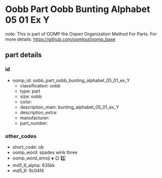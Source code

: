 # Oobb Part Oobb Bunting Alphabet 05 01 Ex Y  

note: This is part of OOMP the Oopen Organization Method For Parts. For more details: https://github.com/oomlout/oomp_base

##  part details





### id
* oomp_id: oobb_part_oobb_bunting_alphabet_05_01_ex_Y
  * classification: oobb
  * type: part
  * size: oobb
  * color: 
  * description_main: bunting_alphabet_05_01_ex_Y
  * description_extra: 
  * manufacturer: 
  * part_number: 

### other_codes
* short_code: ob
* oomp_word: spades wink three
* oomp_word_emoji :spades: :wink: :three:
* md5_6_alpha: 635kk
* md5_6: 9c04f4